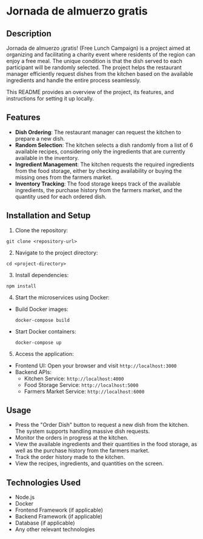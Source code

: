 # Jornada de almuerzo gratis

## Description

Jornada de almuerzo ¡gratis! (Free Lunch Campaign) is a project aimed at organizing and facilitating a charity event where residents of the region can enjoy a free meal. The unique condition is that the dish served to each participant will be randomly selected. The project helps the restaurant manager efficiently request dishes from the kitchen based on the available ingredients and handle the entire process seamlessly.

This README provides an overview of the project, its features, and instructions for setting it up locally.

## Features

- **Dish Ordering**: The restaurant manager can request the kitchen to prepare a new dish.
- **Random Selection**: The kitchen selects a dish randomly from a list of 6 available recipes, considering only the ingredients that are currently available in the inventory.
- **Ingredient Management**: The kitchen requests the required ingredients from the food storage, either by checking availability or buying the missing ones from the farmers market.
- **Inventory Tracking**: The food storage keeps track of the available ingredients, the purchase history from the farmers market, and the quantity used for each ordered dish.

## Installation and Setup

1. Clone the repository:

  ```shell
  git clone <repository-url>
  ```

2. Navigate to the project directory:

  ```shell
  cd <project-directory>
  ```

3. Install dependencies:

  ```shell
  npm install
  ```

4. Start the microservices using Docker:

  - Build Docker images:

    ```shell
    docker-compose build
    ```

  - Start Docker containers:

    ```shell
    docker-compose up
    ```

5. Access the application:
  - Frontend UI: Open your browser and visit `http://localhost:3000`
  - Backend APIs:
    - Kitchen Service: `http://localhost:4000`
    - Food Storage Service: `http://localhost:5000`
    - Farmers Market Service: `http://localhost:6000`

## Usage

- Press the "Order Dish" button to request a new dish from the kitchen. The system supports handling massive dish requests.
- Monitor the orders in progress at the kitchen.
- View the available ingredients and their quantities in the food storage, as well as the purchase history from the farmers market.
- Track the order history made to the kitchen.
- View the recipes, ingredients, and quantities on the screen.

## Technologies Used

- Node.js
- Docker
- Frontend Framework (if applicable)
- Backend Framework (if applicable)
- Database (if applicable)
- Any other relevant technologies